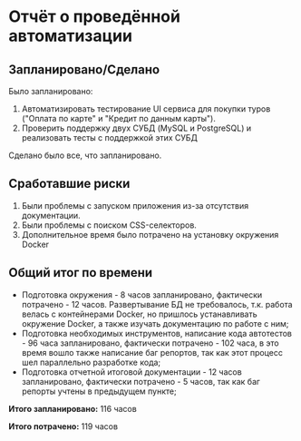 # Отчёт о проведённой автоматизации

## Запланировано/Сделано

Было запланировано:
1. Автоматизировать тестирование UI сервиса для покупки туров ("Оплата по карте" и "Кредит по данным карты").
2. Проверить поддержку двух СУБД (MySQL и PostgreSQL) и реализовать тесты с поддержкой этих СУБД

Сделано было все, что запланировано.

## Сработавшие риски
1. Были проблемы с запуском приложения из-за отсутствия документации. 
2. Были проблемы с поиском CSS-селекторов.
3. Дополнительное время было потрачено на установку окружения Docker

## Общий итог по времени 

- Подготовка окружения - 8 часов запланировано, фактически потрачено - 12 часов. Развертывание БД не требовалось, т.к. работа велась с контейнерами Docker, но пришлось устанавливать окружение Docker, а также изучать документацию по работе с ним;
- Подготовка необходимых инструментов, написание кода автотестов - 96 часа запланировано, фактически потрачено - 102 часа, в это время вошло также написание баг репортов, так как этот процесс шел параллельно разработке кода;
- Подготовка отчетной итоговой документации - 12 часов запланировано, фактически потрачено - 5 часов, так как баг репорты учтены в предыдущем пункте;

**Итого запланировано:** 116 часов

**Итого потрачено:** 119 часов